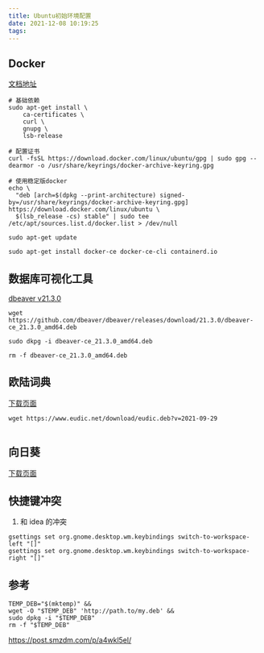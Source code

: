```yaml
---
title: Ubuntu初始环境配置
date: 2021-12-08 10:19:25
tags:
---
```


## Docker

[文档地址](https://docs.docker.com/engine/install/ubuntu/)

```shell
# 基础依赖
sudo apt-get install \
    ca-certificates \
    curl \
    gnupg \
    lsb-release

# 配置证书
curl -fsSL https://download.docker.com/linux/ubuntu/gpg | sudo gpg --dearmor -o /usr/share/keyrings/docker-archive-keyring.gpg

# 使用稳定版docker
echo \
  "deb [arch=$(dpkg --print-architecture) signed-by=/usr/share/keyrings/docker-archive-keyring.gpg] https://download.docker.com/linux/ubuntu \
  $(lsb_release -cs) stable" | sudo tee /etc/apt/sources.list.d/docker.list > /dev/null

sudo apt-get update

sudo apt-get install docker-ce docker-ce-cli containerd.io
```

## 数据库可视化工具

[dbeaver v21.3.0](https://github.com/dbeaver/dbeaver/releases)

```shell
wget https://github.com/dbeaver/dbeaver/releases/download/21.3.0/dbeaver-ce_21.3.0_amd64.deb

sudo dkpg -i dbeaver-ce_21.3.0_amd64.deb

rm -f dbeaver-ce_21.3.0_amd64.deb
```

## 欧陆词典

[下载页面](https://www.eudic.net/v4/en/app/download)

```shell
wget https://www.eudic.net/download/eudic.deb?v=2021-09-29


```

## 向日葵

[下载页面](https://sunlogin.oray.com/download/)

## 快捷键冲突

1. 和 idea 的冲突

```shell
gsettings set org.gnome.desktop.wm.keybindings switch-to-workspace-left "[]"
gsettings set org.gnome.desktop.wm.keybindings switch-to-workspace-right "[]"
```

## 参考

```shell
TEMP_DEB="$(mktemp)" &&
wget -O "$TEMP_DEB" 'http://path.to/my.deb' &&
sudo dpkg -i "$TEMP_DEB"
rm -f "$TEMP_DEB"
```

https://post.smzdm.com/p/a4wkl5el/

